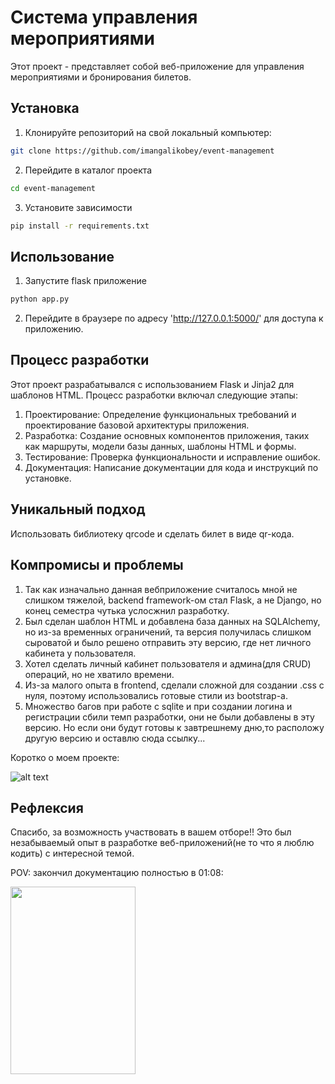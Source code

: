# Система управления мероприятиями
Этот проект - представляет собой веб-приложение для управления мероприятиями и бронирования билетов.

## Установка

1. Клонируйте репозиторий на свой локальный компьютер:

```bash
git clone https://github.com/imangalikobey/event-management
```
2. Перейдите в каталог проекта

```bash
cd event-management
```
3. Установите зависимости

```bash
pip install -r requirements.txt
```
## Использование

1. Запустите flask приложение
```bash
python app.py
```
2. Перейдите в браузере по адресу 'http://127.0.0.1:5000/' для доступа к приложению.

## Процесс разработки

Этот проект разрабатывался с использованием Flask и Jinja2 для шаблонов HTML. Процесс разработки включал следующие этапы:

1. Проектирование: Определение функциональных требований и проектирование базовой архитектуры приложения.
2. Разработка: Создание основных компонентов приложения, таких как маршруты, модели базы данных, шаблоны HTML и формы.
3. Тестирование: Проверка функциональности и исправление ошибок.
4. Документация: Написание документации для кода и инструкций по установке.

## Уникальный подход
  Использовать библиотеку qrcode и сделать билет в виде qr-кода. 
## Компромисы и проблемы
1. Так как изначально данная вебприложение считалось мной не слишком тяжелой, backend framework-ом стал Flask, а не Django, но конец семестра чутька услосжнил разработку.
2. Был сделан шаблон HTML и добавлена база данных на SQLAlchemy, но из-за временных ограничений, та версия получилась слишком сыроватой и было решено отправить эту версию, где нет личного кабинета у пользователя.
3. Хотел сделать личный кабинет пользователя и админа(для CRUD) операций, но не хватило времени.
4. Из-за малого опыта в frontend, сделали сложной для создании .css с нуля, поэтому использовались готовые стили из bootstrap-a.
5. Множество багов при работе с sqlite и при создании логина и регистрации сбили темп разработки, они не были добавлены в эту версию. Но если они будут готовы к завтрешнему дню,то расположу другую версию и оставлю сюда ссылку...

Коротко о моем проекте:

![alt text](https://i.kym-cdn.com/entries/icons/original/000/017/588/reality.jpg)

## Рефлексия

Спасибо, за возможность участвовать в вашем отборе!! Это был незабываемый опыт в разработке веб-приложений(не то что я люблю кодить)  с интересной темой.

POV: закончил документацию полностью в 01:08:

<img src="https://i.kym-cdn.com/entries/icons/original/000/036/023/bale-1.jpg" width="200" height="300">
